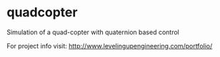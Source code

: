 # quadcopter
Simulation of a quad-copter with quaternion based control

For project info visit:
http://www.levelingupengineering.com/portfolio/
